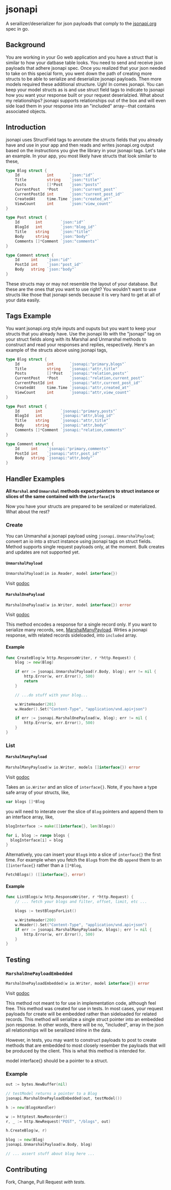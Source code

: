# jsonapi

A serailizer/deserializer for json payloads that comply to the
[jsonapi.org](http://jsonapi.org) spec in go.

## Background

You are working in your Go web application and you have a struct that is
similar to how your datbase table looks.  You need to send and receive
json payloads that adhere jsonapi spec.  Once you realized that your
json needed to take on this special form, you went down the path of
creating more structs to be able to serialize and deserialize jsonapi
payloads.  Then more models required these additional structure.  Ugh!
In comes jsonapi.  You can keep your model structs as is and use struct
field tags to indicate to jsonapi how you want your response built or
your request deserialzied.  What about my relationships?  jsonapi
supports relationships out of the box and will even side load them in
your response into an "included" array--that contains associated
objects.

## Introduction

jsonapi uses StructField tags to annotate the structs fields that you
already have and use in your app and then reads and writes jsonapi.org
output based on the instructions you give the library in your jsonapi
tags.  Let's take an example.  In your app,
you most likely have structs that look similar to these,


```go
type Blog struct {
	Id            int       `json:"id"`
	Title         string    `json:"title"`
	Posts         []*Post   `json:"posts"`
	CurrentPost   *Post     `json:"current_post"`
	CurrentPostId int       `json:"current_post_id"`
	CreatedAt     time.Time `json:"created_at"`
	ViewCount     int       `json:"view_count"`
}

type Post struct {
	Id       int        `json:"id"`
	BlogId   int        `json:"blog_id"`
	Title    string     `json:"title"`
	Body     string     `json:"body"`
	Comments []*Comment `json:"comments"`
}

type Comment struct {
	Id     int    `json:"id"`
	PostId int    `json:"post_id"`
	Body   string `json:"body"`
}
```

These structs may or may not resemble the layout of your database.  But
these are the ones that you want to use right?  You wouldn't want to use
structs like those that jsonapi sends because it is very hard to get at all of
your data easily.


## Tags Example

You want jsonapi.org style inputs and ouputs but you want to keep your
structs that you already have.  Use the jsonapi lib with the "jsonapi"
tag on your struct fields along with its Marshal and Unmarshal methods
to construct and read your responses and replies, respectively.  Here's
an example of the structs above using jsonapi tags,

```go
type Blog struct {
	Id            int       `jsonapi:"primary,blogs"`
	Title         string    `jsonapi:"attr,title"`
	Posts         []*Post   `jsonapi:"relation,posts"`
	CurrentPost   *Post     `jsonapi:"relation,current_post"`
	CurrentPostId int       `jsonapi:"attr,current_post_id"`
	CreatedAt     time.Time `jsonapi:"attr,created_at"`
	ViewCount     int       `jsonapi:"attr,view_count"`
}

type Post struct {
	Id       int        `jsonapi:"primary,posts"`
	BlogId   int        `jsonapi:"attr,blog_id"`
	Title    string     `jsonapi:"attr,title"`
	Body     string     `jsonapi:"attr,body"`
	Comments []*Comment `jsonapi:"relation,comments"`
}

type Comment struct {
	Id     int    `jsonapi:"primary,comments"`
	PostId int    `jsonapi:"attr,post_id"`
	Body   string `jsonapi:"attr,body"`
}
```

## Handler Examples

**All `Marshal` and `Unmarshal` methods expect pointers to struct
instance or slices of the same contained with the `interface{}`s**

Now you have your structs are prepared to be seralized or materialized.
What about the rest?

### Create

You can Unmarshal a jsonapi payload using `jsonapi.UnmarshalPayload`; convert an io
into a struct instance using jsonapi tags on struct fields.  Method supports single
request payloads only, at the moment. Bulk creates and updates are not supported yet.

#### `UnmarshalPayload`

```go
UnmarshalPayload(in io.Reader, model interface{})
```

Visit [godoc](http://godoc.org/github.com/shwoodard/jsonapi#UnmarshalPayload)

#### `MarshalOnePayload`

```go
MarshalOnePayload(w io.Writer, model interface{}) error
```

Visit [godoc](http://godoc.org/github.com/shwoodard/jsonapi#MarshalOnePayload)

This method encodes a response for a single record only. If you want to serialize many
records, see, [MarshalManyPayload](#marshalmanypayload). Wrties a jsonapi response, with
related records sideloaded, into `included` array.

#### Example

```go
func CreateBlog(w http.ResponseWriter, r *http.Request) {
	blog := new(Blog)

	if err := jsonapi.UnmarshalPayload(r.Body, blog); err != nil {
		http.Error(w, err.Error(), 500)
		return
	}

	// ...do stuff with your blog...

	w.WriteHeader(201)
	w.Header().Set("Content-Type", "application/vnd.api+json")

	if err := jsonapi.MarshalOnePayload(w, blog); err != nil {
		http.Error(w, err.Error(), 500)
	}
}
```

### List

#### `MarshalManyPayload`

```go
MarshalManyPayload(w io.Writer, models []interface{}) error
```

Visit [godoc](http://godoc.org/github.com/shwoodard/jsonapi#MashalManyPayload)

Takes an `io.Writer` and an slice of `interface{}`.  Note, if you have a
type safe array of your structs, like,

```go
var blogs []*Blog
```

you will need to interate over the slice of `Blog` pointers and append
them to an interface array, like,

```go
blogInterface := make([]interface{}, len(blogs))

for i, blog := range blogs {
  blogInterface[i] = blog
}

```

Alternatively, you can insert your `Blog`s into a slice of `interface{}`
the first time.  For example when you fetch the `Blog`s from the db
`append` them to an `[]interface{}` rather than a `[]*Blog`,

```go
FetchBlogs() ([]interface{}, error)
```

#### Example

```go
func ListBlogs(w http.ResponseWriter, r *http.Request) {
	// ... fetch your blogs and filter, offset, limit, etc ...

	blogs := testBlogsForList()

	w.WriteHeader(200)
	w.Header().Set("Content-Type", "application/vnd.api+json")
	if err := jsonapi.MarshalManyPayload(w, blogs); err != nil {
		http.Error(w, err.Error(), 500)
	}
}
```

## Testing

### `MarshalOnePayloadEmbedded`

```go
MarshalOnePayloadEmbedded(w io.Writer, model interface{}) error
```

Visit [godoc](http://godoc.org/github.com/shwoodard/jsonapi#MarshalOnePayloadEmbedded)

This method not meant to for use in implementation code, although feel
free.  This method was created for use in tests.  In most cases, your
request payloads for create will be embedded rather than sideloaded for related records.
This method will serialize a single struct pointer into an embedded json
response.  In other words, there will be no, "included", array in the json
all relationships will be serailized inline in the data.

However, in tests, you may want to construct payloads to post to create methods
that are embedded to most closely resember the payloads that will be produced by
the client.  This is what this method is intended for.

model interface{} should be a pointer to a struct.

### Example

```go
out := bytes.NewBuffer(nil)

// testModel returns a pointer to a Blog
jsonapi.MarshalOnePayloadEmbedded(out, testModel())

h := new(BlogsHandler)

w := httptest.NewRecorder()
r, _ := http.NewRequest("POST", "/blogs", out)

h.CreateBlog(w, r)

blog := new(Blog)
jsonapi.UnmarshalPayload(w.Body, blog)

// ... assert stuff about blog here ...
```

## Contributing

Fork, Change, Pull Request *with tests*.
